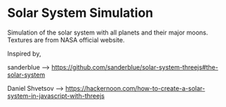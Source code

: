 # Solar System Simulation

Simulation of the solar system with all planets and their major moons. Textures are from NASA official website.

Inspired by,

sanderblue --> https://github.com/sanderblue/solar-system-threejs#the-solar-system
  
Daniel Shvetsov --> https://hackernoon.com/how-to-create-a-solar-system-in-javascript-with-threejs
  
